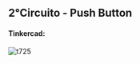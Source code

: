 <h2>2°Circuito - Push Button</h2>

<h4>Tinkercad: </h4>

![t725](https://user-images.githubusercontent.com/72233926/159554260-67285218-5b8c-47c3-bbef-a1a7aa78a569.png)

